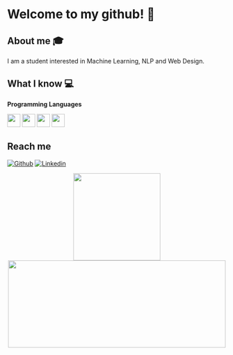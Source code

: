 # Welcome to my github! 👋

## About me :mortar_board:
I am a student interested in Machine Learning, NLP and Web Design. 

## What I know :computer:

 
**Programming Languages**

<img height="30px" src="https://img.icons8.com/color/48/000000/python--v2.png"/> <img height="30px" src="https://img.icons8.com/color/48/000000/vue-js.png"/> <img height="30px" src="https://img.icons8.com/nolan/64/html.png"/> <img height="30px" src="https://img.icons8.com/color/48/000000/javascript--v1.png"/> 
  
 

## Reach me 
[![Github](https://img.shields.io/github/followers/sarthakbh321?label=Follow&style=social)](https://github.com/DCRepublic)
[![Linkedin](https://img.shields.io/badge/-Damian%20Rene-blue?style=flat-square&logo=linkedin&logoColor=white&link=https://www.linkedin.com/in/damianrene/)](https://www.linkedin.com/in/damianrene/)

<div align="center">


 
<div >
<img  height="200px"    src="https://github-readme-stats.vercel.app/api/top-langs/?username=DCRepublic&layout=compact&show_icons=true&hide_border=true&&count_private=true&include_all_commits=true&theme=dark" />


<a href="https://github.com/AVS1508"> 
<img height="200px"  width="500" src="https://github-readme-stats.vercel.app/api?username=DCRepublic&show_icons=true&hide_border=true&&count_private=true&include_all_commits=true&theme=dark" /> 
</a>
</div>

  </div> 



<!--
https://icons8.com/icons/set/html

**DCRepublic/DCRepublic** is a ✨ _special_ ✨ repository because its `README.md` (this file) appears on your GitHub profile.

Here are some ideas to get you started:

- 🔭 I’m currently working on ...
- 🌱 I’m currently learning ...
- 👯 I’m looking to collaborate on ...
- 🤔 I’m looking for help with ...
- 💬 Ask me about ...
- 📫 How to reach me: ...
- 😄 Pronouns: ...
- ⚡ Fun fact: ...
-->

